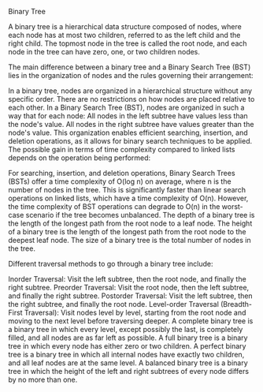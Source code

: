 Binary Tree

A binary tree is a hierarchical data structure composed of nodes, where each node has at most two children, referred to as the left child and the right child. The topmost node in the tree is called the root node, and each node in the tree can have zero, one, or two children nodes.

The main difference between a binary tree and a Binary Search Tree (BST) lies in the organization of nodes and the rules governing their arrangement:

In a binary tree, nodes are organized in a hierarchical structure without any specific order. There are no restrictions on how nodes are placed relative to each other.
In a Binary Search Tree (BST), nodes are organized in such a way that for each node:
All nodes in the left subtree have values less than the node's value.
All nodes in the right subtree have values greater than the node's value.
This organization enables efficient searching, insertion, and deletion operations, as it allows for binary search techniques to be applied.
The possible gain in terms of time complexity compared to linked lists depends on the operation being performed:

For searching, insertion, and deletion operations, Binary Search Trees (BSTs) offer a time complexity of O(log n) on average, where n is the number of nodes in the tree. This is significantly faster than linear search operations on linked lists, which have a time complexity of O(n).
However, the time complexity of BST operations can degrade to O(n) in the worst-case scenario if the tree becomes unbalanced.
The depth of a binary tree is the length of the longest path from the root node to a leaf node. The height of a binary tree is the length of the longest path from the root node to the deepest leaf node. The size of a binary tree is the total number of nodes in the tree.

Different traversal methods to go through a binary tree include:

Inorder Traversal: Visit the left subtree, then the root node, and finally the right subtree.
Preorder Traversal: Visit the root node, then the left subtree, and finally the right subtree.
Postorder Traversal: Visit the left subtree, then the right subtree, and finally the root node.
Level-order Traversal (Breadth-First Traversal): Visit nodes level by level, starting from the root node and moving to the next level before traversing deeper.
A complete binary tree is a binary tree in which every level, except possibly the last, is completely filled, and all nodes are as far left as possible. A full binary tree is a binary tree in which every node has either zero or two children. A perfect binary tree is a binary tree in which all internal nodes have exactly two children, and all leaf nodes are at the same level. A balanced binary tree is a binary tree in which the height of the left and right subtrees of every node differs by no more than one.





